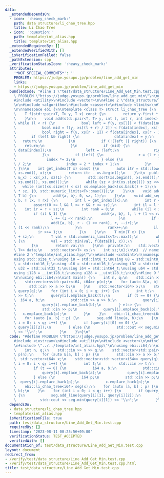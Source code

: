 ```yaml
---
data:
  _extendedDependsOn:
  - icon: ':heavy_check_mark:'
    path: data_structure/li_chao_tree.hpp
    title: Li Chao Tree
  - icon: ':question:'
    path: template/int_alias.hpp
    title: template/int_alias.hpp
  _extendedRequiredBy: []
  _extendedVerifiedWith: []
  _isVerificationFailed: false
  _pathExtension: cpp
  _verificationStatusIcon: ':heavy_check_mark:'
  attributes:
    '*NOT_SPECIAL_COMMENTS*': ''
    PROBLEM: https://judge.yosupo.jp/problem/line_add_get_min
    links:
    - https://judge.yosupo.jp/problem/line_add_get_min
  bundledCode: "#line 1 \"test/data_structure/Line_Add_Get_Min.test.cpp\"\n#define\
    \ PROBLEM \"https://judge.yosupo.jp/problem/line_add_get_min\"\n\n#include <iostream>\n\
    #include <utility>\n#include <vector>\n\n#line 2 \"data_structure/li_chao_tree.hpp\"\
    \n\n#include <algorithm>\n#include <cassert>\n#include <limits>\n#line 8 \"data_structure/li_chao_tree.hpp\"\
    \n\nnamespace ebi {\n\ntemplate <class T> struct li_chao_tree {\n  private:\n\
    \    T f(std::pair<T, T> y, T x) const {\n        return y.first * x + y.second;\n\
    \    }\n\n    void add(std::pair<T, T> y, int l, int r, int index) {\n       \
    \ while (l < r) {\n            bool left = f(y, xs[l]) < f(data[index], xs[l]);\n\
    \            bool mid = f(y, xs[(l + r) / 2]) < f(data[index], xs[(l + r) / 2]);\n\
    \            bool right = f(y, xs[r - 1]) < f(data[index], xs[r - 1]);\n     \
    \       if (left && right) {\n                data[index] = y;\n             \
    \   return;\n            }\n            if (!(left || right)) {\n            \
    \    return;\n            }\n            if (mid) {\n                std::swap(y,\
    \ data[index]);\n                left = !left;\n                right = !right;\n\
    \            }\n            if (left) {\n                r = (l + r) / 2;\n  \
    \              index *= 2;\n            } else {\n                l = (l + r)\
    \ / 2;\n                index = 2 * index + 1;\n            }\n        }\n   \
    \ }\n\n    int get_index(T x) const {\n        auto itr = std::lower_bound(xs.begin(),\
    \ xs.end(), x);\n        return itr - xs.begin();\n    }\n\n  public:\n    li_chao_tree(std::vector<T>\
    \ &_x) : xs(_x), sz(1) {\n        std::sort(xs.begin(), xs.end());\n        xs.erase(std::unique(xs.begin(),\
    \ xs.end()), xs.end());\n        while (sz < int(xs.size())) sz <<= 1;\n     \
    \   while (int(xs.size()) < sz) xs.emplace_back(xs.back() + 1);\n        data.assign(2\
    \ * sz, {0, std::numeric_limits<T>::max()});\n    }\n\n    void add_line(T a,\
    \ T b) {\n        add({a, b}, 0, sz, 1);\n    }\n\n    void add_segment(T a, T\
    \ b, T lx, T rx) {\n        int l = get_index(lx);\n        int r = get_index(rx);\n\
    \        assert(0 <= l && l <= r && r <= sz);\n        int il = l + sz;\n    \
    \    int ir = r + sz;\n        int rank = 0;\n        while (il < ir) {\n    \
    \        if (il & 1) {\n                add({a, b}, l, l + (1 << rank), il++);\n\
    \                l += (1 << rank);\n            }\n            if (ir & 1) {\n\
    \                add({a, b}, r - (1 << rank), r, --ir);\n                r -=\
    \ (1 << rank);\n            }\n            rank++;\n            il >>= 1;\n  \
    \          ir >>= 1;\n        }\n    }\n\n    T min(T x) {\n        int k = get_index(x)\
    \ + sz;\n        T val = std::numeric_limits<T>::max();\n        while (k > 0)\
    \ {\n            val = std::min(val, f(data[k], x));\n            k >>= 1;\n \
    \       }\n        return val;\n    }\n\n  private:\n    std::vector<std::pair<T,\
    \ T>> data;\n    std::vector<T> xs;\n    int sz;\n};\n\n}  // namespace ebi\n\
    #line 2 \"template/int_alias.hpp\"\n\n#include <cstdint>\n\nnamespace ebi {\n\n\
    using std::size_t;\nusing i8 = std::int8_t;\nusing u8 = std::uint8_t;\nusing i16\
    \ = std::int16_t;\nusing u16 = std::uint16_t;\nusing i32 = std::int32_t;\nusing\
    \ u32 = std::uint32_t;\nusing i64 = std::int64_t;\nusing u64 = std::uint64_t;\n\
    using i128 = __int128_t;\nusing u128 = __uint128_t;\n\n}\n#line 9 \"test/data_structure/Line_Add_Get_Min.test.cpp\"\
    \n\nusing ebi::i64;\n\nint main() {\n    int n, q;\n    std::cin >> n >> q;\n\
    \    std::vector<std::pair<i64, i64>> p(n);\n    for (auto &[a, b] : p) {\n  \
    \      std::cin >> a >> b;\n    }\n    std::vector<i64> x;\n    std::vector<std::vector<i64>>\
    \ query(q);\n    for (int i = 0; i < q; i++) {\n        int t;\n        std::cin\
    \ >> t;\n        query[i].emplace_back(t);\n        if (t == 0) {\n          \
    \  i64 a, b;\n            std::cin >> a >> b;\n            query[i].emplace_back(a);\n\
    \            query[i].emplace_back(b);\n        } else {\n            i64 p;\n\
    \            std::cin >> p;\n            query[i].emplace_back(p);\n         \
    \   x.emplace_back(p);\n        }\n    }\n    ebi::li_chao_tree<i64> seg(x);\n\
    \    for (auto [a, b] : p) {\n        seg.add_line(a, b);\n    }\n    for (int\
    \ i = 0; i < q; i++) {\n        if (query[i][0] == 0) {\n            seg.add_line(query[i][1],\
    \ query[i][2]);\n        } else {\n            std::cout << seg.min(query[i][1])\
    \ << '\\n';\n        }\n    }\n}\n"
  code: "#define PROBLEM \"https://judge.yosupo.jp/problem/line_add_get_min\"\n\n\
    #include <iostream>\n#include <utility>\n#include <vector>\n\n#include \"../../data_structure/li_chao_tree.hpp\"\
    \n#include \"../../template/int_alias.hpp\"\n\nusing ebi::i64;\n\nint main() {\n\
    \    int n, q;\n    std::cin >> n >> q;\n    std::vector<std::pair<i64, i64>>\
    \ p(n);\n    for (auto &[a, b] : p) {\n        std::cin >> a >> b;\n    }\n  \
    \  std::vector<i64> x;\n    std::vector<std::vector<i64>> query(q);\n    for (int\
    \ i = 0; i < q; i++) {\n        int t;\n        std::cin >> t;\n        query[i].emplace_back(t);\n\
    \        if (t == 0) {\n            i64 a, b;\n            std::cin >> a >> b;\n\
    \            query[i].emplace_back(a);\n            query[i].emplace_back(b);\n\
    \        } else {\n            i64 p;\n            std::cin >> p;\n          \
    \  query[i].emplace_back(p);\n            x.emplace_back(p);\n        }\n    }\n\
    \    ebi::li_chao_tree<i64> seg(x);\n    for (auto [a, b] : p) {\n        seg.add_line(a,\
    \ b);\n    }\n    for (int i = 0; i < q; i++) {\n        if (query[i][0] == 0)\
    \ {\n            seg.add_line(query[i][1], query[i][2]);\n        } else {\n \
    \           std::cout << seg.min(query[i][1]) << '\\n';\n        }\n    }\n}"
  dependsOn:
  - data_structure/li_chao_tree.hpp
  - template/int_alias.hpp
  isVerificationFile: true
  path: test/data_structure/Line_Add_Get_Min.test.cpp
  requiredBy: []
  timestamp: '2023-08-11 00:25:56+09:00'
  verificationStatus: TEST_ACCEPTED
  verifiedWith: []
documentation_of: test/data_structure/Line_Add_Get_Min.test.cpp
layout: document
redirect_from:
- /verify/test/data_structure/Line_Add_Get_Min.test.cpp
- /verify/test/data_structure/Line_Add_Get_Min.test.cpp.html
title: test/data_structure/Line_Add_Get_Min.test.cpp
---
```

